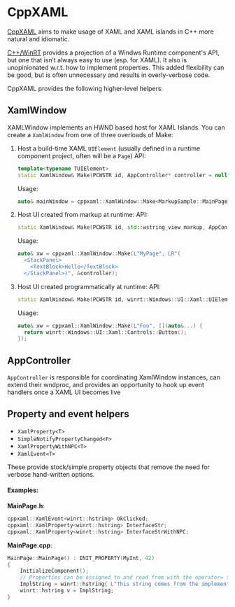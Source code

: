 # CppXAML

[CppXAML](https://github.com/asklar/xaml-islands) aims to make usage of XAML and XAML islands in C++ more natural and idiomatic.

[C++/WinRT](https://docs.microsoft.com/windows/uwp/cpp-and-winrt-apis/) provides a projection of a Windws Runtime component's API, but one that isn’t always easy to use (esp. for XAML). It also is unopinionated w.r.t. how to implement properties. This added flexibility can be good, but is often unnecessary and results in overly-verbose code.

CppXAML provides the following higher-level helpers:

## XamlWindow

XAMLWindow implements an HWND based host for XAML Islands. You can create a `XamlWindow` from one of three overloads of Make:

1. Host a build-time XAML `UIElement` (usually defined in a runtime component project, often will be a `Page`)
    API:
    ```cpp
    template<typename TUIElement>
    static XamlWindow& Make(PCWSTR id, AppController* controller = nullptr);
    ```
    Usage:
    ```cpp
    auto& mainWindow = cppxaml::XamlWindow::Make<MarkupSample::MainPage>(L"MarkupSample", &controller);
    ```
2. Host UI created from markup at runtime:
   API:
   ```cpp
   static XamlWindow& Make(PCWSTR id, std::wstring_view markup, AppController* c = nullptr)
   ```
   Usage:
   ```cpp
   auto& xw = cppxaml::XamlWindow::Make(L"MyPage", LR"(
     <StackPanel>
       <TextBlock>Hello</TextBlock>
     </StackPanel>)", &controller);
   ```
3. Host UI created programmatically at runtime:
   API:
   ```cpp
   static XamlWindow& Make(PCWSTR id, winrt::Windows::UI::Xaml::UIElement(*getUI)(const XamlWindow&), AppController* c = nullptr);
   ```
   Usage:
   ```cpp
   auto& xw = cppxaml::XamlWindow::Make(L"Foo", [](auto&...) { 
     return winrt::Windows::UI::Xaml::Controls::Button(); 
   });
   ```

## AppController
`AppController` is responsible for coordinating XamlWindow instances, can extend their wndproc, and provides an opportunity to hook up event handlers once a XAML UI becomes live

## Property and event helpers

- `XamlProperty<T>`
- `SimpleNotifyPropertyChanged<F>`
- `XamlPropertyWithNPC<T>`
- `XamlEvent<T>`

These provide stock/simple property objects that remove the need for verbose hand-written options. 

#### Examples:
**MainPage.h**:
```cpp
cppxaml::XamlEvent<winrt::hstring> OkClicked;
cppxaml::XamlProperty<winrt::hstring> InterfaceStr;
cppxaml::XamlProperty<winrt::hstring> InterfaceStrWithNPC;
```

**MainPage.cpp**:
```cpp
MainPage::MainPage() : INIT_PROPERTY(MyInt, 42)
{
    InitializeComponent();
    // Properties can be assigned to and read from with the operator= too!
    ImplString = winrt::hstring{ L"This string comes from the implementation" };
    winrt::hstring v = ImplString;
}
```

